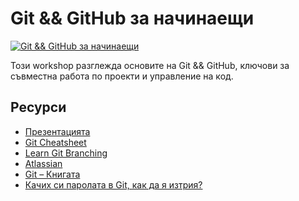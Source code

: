 # Git && GitHub за начинаещи

[![Git && GitHub за начинаещи](https://img.youtube.com/vi/C_PHVlXn1cE/0.jpg "Гледай записа в YouTube")](https://youtube.com/watch?v=C_PHVlXn1cE)

Този workshop разглежда основите на Git && GitHub, ключови за съвместна работа по проекти и управление на код. 

## Ресурси

- [Презентацията](./docs/Git&Github%20Presentation.pdf)
- [Git Cheatsheet](./docs/git_cheatsheet.pdf)
- [Learn Git Branching](https://learngitbranching.js.org/)
- [Atlassian](https://www.atlassian.com/git)
- [Git – Книгата](https://git-scm.com/book/bg/v2)
- [Качих си паролата в Git, как да я изтрия?](https://stackoverflow.com/a/9530204)